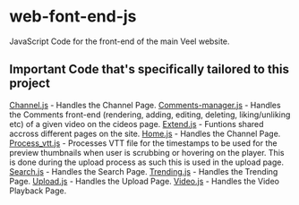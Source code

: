 # web-font-end-js
JavaScript Code for the front-end of the main Veel website.

## Important Code that's specifically tailored to this project

[Channel.js](channel.js) - Handles the Channel Page.
[Comments-manager.js](comments-manager.js) - Handles the Comments front-end (rendering, adding, editing, deleting, liking/unliking etc) of a given video on the cideos page.
[Extend.js](extend.js) - Funtions shared accross different pages on the site.
[Home.js](home.js) - Handles the Channel Page.
[Process_vtt.js](process_vtt.js) - Processes VTT file for the timestamps to be used for the preview thumbnails when user is scrubbing or hovering on the player. This is done during the upload process as such this is used in the upload page.
[Search.js](search.js) - Handles the Search Page.
[Trending.js](trending.js) - Handles the Trending Page.
[Upload.js](upload.js) - Handles the Upload Page.
[Video.js](upload.js) - Handles the Video Playback Page.
